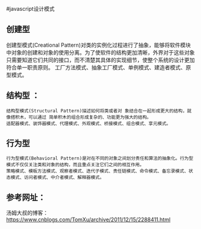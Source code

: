 #javascript设计模式


## 创建型
创建型模式(Creational Pattern)对类的实例化过程进行了抽象，能够将软件模块中对象的创建和对象的使用分离。为了使软件的结构更加清晰，外界对于这些对象只需要知道它们共同的接口，而不清楚其具体的实现细节，使整个系统的设计更加符合单一职责原则。
    工厂方法模式、抽象工厂模式、单例模式、建造者模式、原型模式。
## 结构型 ：
    结构型模式(Structural Pattern)描述如何将类或者对 象结合在一起形成更大的结构，就像搭积木，可以通过 简单积木的组合形成复杂的、功能更为强大的结构。
    适配器模式、装饰器模式、代理模式、外观模式、桥接模式、组合模式、享元模式。
## 行为型
    行为型模式(Behavioral Pattern)是对在不同的对象之间划分责任和算法的抽象化。行为型模式不仅仅关注类和对象的结构，而且重点关注它们之间的相互作用。
    策略模式、模板方法模式、观察者模式、迭代子模式、责任链模式、命令模式、备忘录模式、状态模式、访问者模式、中介者模式、解释器模式。
## 参考网址：  
汤姆大叔的博客：https://www.cnblogs.com/TomXu/archive/2011/12/15/2288411.html  